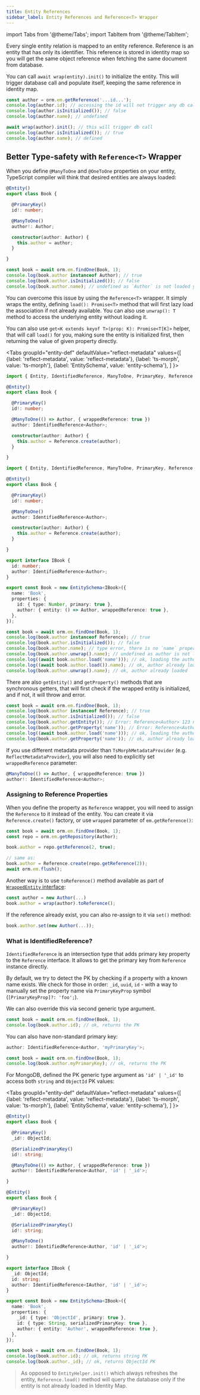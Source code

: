 ```yaml
---
title: Entity References
sidebar_label: Entity References and Reference<T> Wrapper
---
```


import Tabs from '@theme/Tabs';
import TabItem from '@theme/TabItem';

Every single entity relation is mapped to an entity reference. Reference is an entity that has
only its identifier. This reference is stored in identity map so you will get the same object 
reference when fetching the same document from database.

You can call `await wrap(entity).init()` to initialize the entity. This will trigger database call 
and populate itself, keeping the same reference in identity map. 

```typescript
const author = orm.em.getReference('...id...');
console.log(author.id); // accessing the id will not trigger any db call
console.log(author.isInitialized()); // false
console.log(author.name); // undefined

await wrap(author).init(); // this will trigger db call
console.log(author.isInitialized()); // true
console.log(author.name); // defined
```

## Better Type-safety with `Reference<T>` Wrapper

When you define `@ManyToOne` and `@OneToOne` properties on your entity, TypeScript compiler
will think that desired entities are always loaded:

```typescript
@Entity()
export class Book {

  @PrimaryKey()
  id!: number;

  @ManyToOne()
  author!: Author;

  constructor(author: Author) {
    this.author = author;
  }

}

const book = await orm.em.findOne(Book, 1);
console.log(book.author instanceof Author); // true
console.log(book.author.isInitialized()); // false
console.log(book.author.name); // undefined as `Author` is not loaded yet
```

You can overcome this issue by using the `Reference<T>` wrapper. It simply wraps the entity, 
defining `load(): Promise<T>` method that will first lazy load the association if not already
available. You can also use `unwrap(): T` method to access the underlying entity without loading
it.

You can also use `get<K extends keyof T>(prop: K): Promise<T[K]>` helper, that will call `load()` 
for you, making sure the entity is initialized first, then returning the value of given property 
directly. 

<Tabs
groupId="entity-def"
defaultValue="reflect-metadata"
values={[
{label: 'reflect-metadata', value: 'reflect-metadata'},
{label: 'ts-morph', value: 'ts-morph'},
{label: 'EntitySchema', value: 'entity-schema'},
]
}>
<TabItem value="reflect-metadata">

```ts title="./entities/Book.ts"
import { Entity, IdentifiedReference, ManyToOne, PrimaryKey, Reference } from '@mikro-orm/core';

@Entity()
export class Book {

  @PrimaryKey()
  id!: number;

  @ManyToOne(() => Author, { wrappedReference: true })
  author: IdentifiedReference<Author>;

  constructor(author: Author) {
    this.author = Reference.create(author);
  }

}
```

  </TabItem>
  <TabItem value="ts-morph">

```ts title="./entities/Book.ts"
import { Entity, IdentifiedReference, ManyToOne, PrimaryKey, Reference } from '@mikro-orm/core';

@Entity()
export class Book {

  @PrimaryKey()
  id!: number;

  @ManyToOne()
  author: IdentifiedReference<Author>;

  constructor(author: Author) {
    this.author = Reference.create(author);
  }

}
```

  </TabItem>
  <TabItem value="entity-schema">

```ts title="./entities/Book.ts"
export interface IBook {
  id: number;
  author: IdentifiedReference<Author>;
}

export const Book = new EntitySchema<IBook>({
  name: 'Book',
  properties: {
    id: { type: Number, primary: true },
    author: { entity: () => Author, wrappedReference: true },
  },
});
```

  </TabItem>
</Tabs>

```ts
const book = await orm.em.findOne(Book, 1);
console.log(book.author instanceof Reference); // true
console.log(book.author.isInitialized()); // false
console.log(book.author.name); // type error, there is no `name` property
console.log(book.author.unwrap().name); // undefined as author is not loaded
console.log((await book.author.load('name'))); // ok, loading the author first
console.log((await book.author.load()).name); // ok, author already loaded
console.log(book.author.unwrap().name); // ok, author already loaded
```

There are also `getEntity()` and `getProperty()` methods that are synchronous getters, 
that will first check if the wrapped entity is initialized, and if not, it will throw 
and error.

```typescript
const book = await orm.em.findOne(Book, 1);
console.log(book.author instanceof Reference); // true
console.log(book.author.isInitialized()); // false
console.log(book.author.getEntity()); // Error: Reference<Author> 123 not initialized
console.log(book.author.getProperty('name')); // Error: Reference<Author> 123 not initialized
console.log((await book.author.load('name'))); // ok, loading the author first
console.log(book.author.getProperty('name')); // ok, author already loaded
```

If you use different metadata provider than `TsMorphMetadataProvider` 
(e.g. `ReflectMetadataProvider`), you will also need to explicitly set `wrappedReference` 
parameter:

```typescript
@ManyToOne(() => Author, { wrappedReference: true })
author!: IdentifiedReference<Author>;
```

### Assigning to Reference Properties

When you define the property as `Reference` wrapper, you will need to assign the `Reference`
to it instead of the entity. You can create it via `Reference.create()` factory, or use `wrapped`
parameter of `em.getReference()`:

```typescript
const book = await orm.em.findOne(Book, 1);
const repo = orm.em.getRepository(Author);

book.author = repo.getReference(2, true);

// same as:
book.author = Reference.create(repo.getReference(2));
await orm.em.flush();
```

Another way is to use `toReference()` method available as part of 
[`WrappedEntity` interface](entity-helper.md#wrappedentity-and-wrap-helper):

```typescript
const author = new Author(...)
book.author = wrap(author).toReference();
```

If the reference already exist, you can also re-assign to it via `set()` method:

```typescript
book.author.set(new Author(...));
```

### What is IdentifiedReference?

`IdentifiedReference` is an intersection type that adds primary key property to the `Reference` 
interface. It allows to get the primary key from `Reference` instance directly.

By default, we try to detect the PK by checking if a property with a known name exists.
We check for those in order: `_id`, `uuid`, `id` - with a way to manually set the property
name via `PrimaryKeyProp` symbol (`[PrimaryKeyProp]?: 'foo';`). 

We can also override this via second generic type argument.

```typescript
const book = await orm.em.findOne(Book, 1);
console.log(book.author.id); // ok, returns the PK
```

You can also have non-standard primary key:

```ts
author: IdentifiedReference<Author, 'myPrimaryKey'>;

const book = await orm.em.findOne(Book, 1);
console.log(book.author.myPrimaryKey); // ok, returns the PK
```

For MongoDB, defined the PK generic type argument as `'id' | '_id'` to access both `string` 
and `ObjectId` PK values:

<Tabs
groupId="entity-def"
defaultValue="reflect-metadata"
values={[
{label: 'reflect-metadata', value: 'reflect-metadata'},
{label: 'ts-morph', value: 'ts-morph'},
{label: 'EntitySchema', value: 'entity-schema'},
]
}>
<TabItem value="reflect-metadata">

```ts title="./entities/Book.ts"
@Entity()
export class Book {

  @PrimaryKey()
  _id!: ObjectId;

  @SerializedPrimaryKey()
  id!: string;

  @ManyToOne(() => Author, { wrappedReference: true })
  author!: IdentifiedReference<Author, 'id' | '_id'>;

}
```

  </TabItem>
  <TabItem value="ts-morph">

```ts title="./entities/Book.ts"
@Entity()
export class Book {

  @PrimaryKey()
  _id!: ObjectId;

  @SerializedPrimaryKey()
  id!: string;

  @ManyToOne()
  author!: IdentifiedReference<Author, 'id' | '_id'>;

}
```

  </TabItem>
  <TabItem value="entity-schema">

```ts title="./entities/Book.ts"
export interface IBook {
  _id: ObjectId;
  id: string;
  author: IdentifiedReference<IAuthor, 'id' | '_id'>;
}

export const Book = new EntitySchema<IBook>({
  name: 'Book',
  properties: {
    _id: { type: 'ObjectId', primary: true },
    id: { type: String, serializedPrimaryKey: true },
    author: { entity: 'Author', wrappedReference: true },
  },
});
```

  </TabItem>
</Tabs>

```ts
const book = await orm.em.findOne(Book, 1);
console.log(book.author.id); // ok, returns string PK
console.log(book.author._id); // ok, returns ObjectId PK
```

> As opposed to `EntityHelper.init()` which always refreshes the entity, `Reference.load()` 
> method will query the database only if the entity is not already loaded in Identity Map. 
